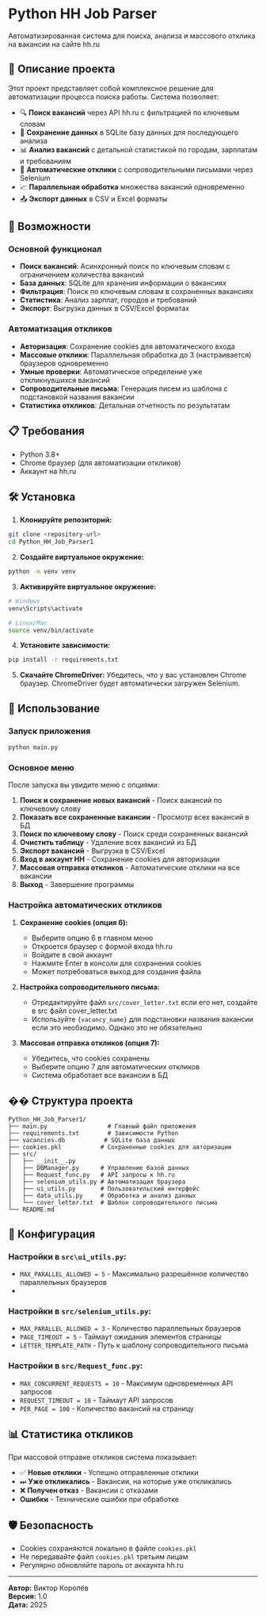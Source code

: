 # Python HH Job Parser

Автоматизированная система для поиска, анализа и массового отклика на вакансии на сайте hh.ru

## 📖 Описание проекта

Этот проект представляет собой комплексное решение для автоматизации процесса поиска работы. Система позволяет:

- 🔍 **Поиск вакансий** через API hh.ru с фильтрацией по ключевым словам
- 💾 **Сохранение данных** в SQLite базу данных для последующего анализа
- 📊 **Анализ вакансий** с детальной статистикой по городам, зарплатам и требованиям
- 🤖 **Автоматические отклики** с сопроводительными письмами через Selenium
- 📈 **Параллельная обработка** множества вакансий одновременно
- 📤 **Экспорт данных** в CSV и Excel форматы

## 🚀 Возможности

### Основной функционал
- **Поиск вакансий**: Асинхронный поиск по ключевым словам с ограничением количества вакансий
- **База данных**: SQLite для хранения информации о вакансиях
- **Фильтрация**: Поиск по ключевым словам в сохраненных вакансиях
- **Статистика**: Анализ зарплат, городов и требований
- **Экспорт**: Выгрузка данных в CSV/Excel форматах

### Автоматизация откликов
- **Авторизация**: Сохранение cookies для автоматического входа
- **Массовые отклики**: Параллельная обработка до 3 (настраивается) браузеров одновременно
- **Умные проверки**: Автоматическое определение уже откликнувшихся вакансий
- **Сопроводительные письма**: Генерация писем из шаблона с подстановкой названия вакансии
- **Статистика откликов**: Детальная отчетность по результатам

## 📋 Требования

- Python 3.8+
- Chrome браузер (для автоматизации откликов)
- Аккаунт на hh.ru

## 🛠 Установка

1. **Клонируйте репозиторий:**
```bash
git clone <repository-url>
cd Python_HH_Job_Parser1
```

2. **Создайте виртуальное окружение:**
```bash
python -m venv venv
```

3. **Активируйте виртуальное окружение:**
```bash
# Windows
venv\Scripts\activate

# Linux/Mac
source venv/bin/activate
```

4. **Установите зависимости:**
```bash
pip install -r requirements.txt
```

5. **Скачайте ChromeDriver:**
Убедитесь, что у вас установлен Chrome браузер. ChromeDriver будет автоматически загружен Selenium.

## 📝 Использование

### Запуск приложения
```bash
python main.py
```

### Основное меню
После запуска вы увидите меню с опциями:

1. **Поиск и сохранение новых вакансий** - Поиск вакансий по ключевому слову
2. **Показать все сохраненные вакансии** - Просмотр всех вакансий в БД
3. **Поиск по ключевому слову** - Поиск среди сохраненных вакансий
4. **Очистить таблицу** - Удаление всех вакансий из БД
5. **Экспорт вакансий** - Выгрузка в CSV/Excel
6. **Вход в аккаунт HH** - Сохранение cookies для авторизации
7. **Массовая отправка откликов** - Автоматические отклики на все вакансии
10. **Выход** - Завершение программы

### Настройка автоматических откликов

1. **Сохранение cookies (опция 6):**
   - Выберите опцию 6 в главном меню
   - Откроется браузер с формой входа hh.ru
   - Войдите в свой аккаунт
   - Нажмите Enter в консоли для сохранения cookies
   - Может потребоваться выход для создания файла

2. **Настройка сопроводительного письма:**
   - Отредактируйте файл `src/cover_letter.txt` если его нет, создайте в src файл cover_letter.txt
   - Используйте `{vacancy_name}` для подстановки названия вакансии если это необходимо. Однако это не обязательно

3. **Массовая отправка откликов (опция 7):**
   - Убедитесь, что cookies сохранены
   - Выберите опцию 7 для автоматических откликов
   - Система обработает все вакансии в БД

## �� Структура проекта

```
Python_HH_Job_Parser1/
├── main.py                 # Главный файл приложения
├── requirements.txt        # Зависимости Python
├── vacancies.db           # SQLite база данных
├── cookies.pkl           # Сохраненные cookies для авторизации
├── src/
│   ├── __init__.py
│   ├── DBManager.py      # Управление базой данных
│   ├── Request_func.py   # API запросы к hh.ru
│   ├── selenium_utils.py # Автоматизация браузера
│   ├── ui_utils.py       # Пользовательский интерфейс
│   ├── data_utils.py     # Обработка и анализ данных
│   └── cover_letter.txt  # Шаблон сопроводительного письма
└── README.md
```

## 🔧 Конфигурация
### Настройки в `src\ui_utils.py`:
- `MAX_PARALLEL_ALLOWED = 5` - Максимально разрешённое количество параллельных браузеров
- 
### Настройки в `src/selenium_utils.py`:
- `MAX_PARALLEL_ALLOWED = 3` - Количество параллельных браузеров
- `PAGE_TIMEOUT = 5` - Таймаут ожидания элементов страницы
- `LETTER_TEMPLATE_PATH` - Путь к шаблону сопроводительного письма

### Настройки в `src/Request_func.py`:
- `MAX_CONCURRENT_REQUESTS = 10` - Максимум одновременных API запросов
- `REQUEST_TIMEOUT = 10` - Таймаут API запросов
- `PER_PAGE = 100` - Количество вакансий на страницу

## 📊 Статистика откликов

При массовой отправке откликов система показывает:

- ✅ **Новые отклики** - Успешно отправленные отклики
- ⏭ **Уже откликались** - Вакансии, на которые уже откликались
- ❌ **Получен отказ** - Вакансии с отказами
-  **Ошибки** - Технические ошибки при обработке

## 🛡️ Безопасность

- Cookies сохраняются локально в файле `cookies.pkl`
- Не передавайте файл `cookies.pkl` третьим лицам
- Регулярно обновляйте пароль от аккаунта hh.ru

---

**Автор:** Виктор Королёв  
**Версия:** 1.0  
**Дата:** 2025
